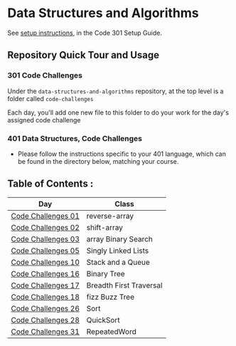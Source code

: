 # Data Structures and Algorithms

See [setup instructions](https://codefellows.github.io/setup-guide/code-301/3-code-challenges), in the Code 301 Setup Guide.

## Repository Quick Tour and Usage

### 301 Code Challenges

Under the `data-structures-and-algorithms` repository, at the top level is a folder called `code-challenges`

Each day, you'll add one new file to this folder to do your work for the day's assigned code challenge

### 401 Data Structures, Code Challenges

- Please follow the instructions specific to your 401 language, which can be found in the directory below, matching your course.


## Table of Contents :


|Day                  |Class|
|---------------      |-----| 
|[Code Challenges 01](https://github.com/IbrahimAljabr/data-structures-and-algorithms/blob/master/javascript/code-challenges/arrayReverse/readme.md)|reverse-array|
|[Code Challenges 02](https://github.com/IbrahimAljabr/data-structures-and-algorithms/blob/master/javascript/code-challenges/arrayShift/readme.md)|shift-array|
|[Code Challenges 03](https://github.com/IbrahimAljabr/data-structures-and-algorithms/blob/master/javascript/code-challenges/arrayBinarySearch/readme.md)|array Binary Search|
|[Code Challenges 05](https://github.com/IbrahimAljabr/data-structures-and-algorithms/blob/master/javascript/linkedList/readme.md)|Singly Linked Lists|
|[Code Challenges 10](https://github.com/IbrahimAljabr/data-structures-and-algorithms/blob/master/javascript/code-challenges/stacksAndQueues/readme.md)|Stack and a Queue|
|[Code Challenges 16](https://github.com/IbrahimAljabr/data-structures-and-algorithms/blob/master/javascript/code-challenges/tree/readme.md)|Binary Tree|
|[Code Challenges 17](https://github.com/IbrahimAljabr/data-structures-and-algorithms/blob/master/javascript/code-challenges/tree/readme.md)|Breadth First Traversal|
|[Code Challenges 18](https://github.com/IbrahimAljabr/data-structures-and-algorithms/blob/master/javascript/code-challenges/fizzBuzzTree/readme.md)|fizz Buzz Tree|
|[Code Challenges 26](https://github.com/IbrahimAljabr/data-structures-and-algorithms/blob/master/javascript/code-challenges/sort/Readme.md)|Sort|
|[Code Challenges 28](https://github.com/IbrahimAljabr/data-structures-and-algorithms/blob/master/javascript/code-challenges/quickSort/README.md)|QuickSort|
|[Code Challenges 31](https://github.com/IbrahimAljabr/data-structures-and-algorithms/blob/master/javascript/code-challenges/repeatedWord/README.md)|RepeatedWord|

